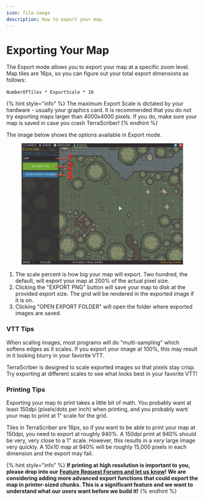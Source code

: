 ```yaml
---
icon: file-image
description: How to export your map.
---
```


# Exporting Your Map

The Export mode allows you to export your map at a specific zoom level. Map tiles are 16px, so you can figure out your total export dimensions as follows:

`NumberOfTiles * ExportScale * 16`

{% hint style="info" %}
The maximum Export Scale is dictated by your hardware - usually your graphics card. It is recommended that you do not try exporting maps larger than 4000x4000 pixels. If you do, make sure your map is saved in case you crash TerraScriber!
{% endhint %}

The image below shows the options available in Export mode.

<figure><img src="../.gitbook/assets/edit-export.png" alt=""><figcaption></figcaption></figure>

1. The scale percent is how big your map will export. Two hundred, the default, will export your map at 200% of the actual pixel size.
2. Clicking the "EXPORT PNG" button will save your map to disk at the provided export size. The grid will be rendered in the exported image if it is on.
3. Clicking "OPEN EXPORT FOLDER" will open the folder where exported images are saved.

### VTT Tips

When scaling images, most programs will do "multi-sampling" which softens edges as it scales. If you export your image at 100%, this may result in it looking blurry in your favorite VTT.

TerraScriber is designed to scale exported images so that pixels stay crisp. Try exporting at different scales to see what looks best in your favorite VTT!

### Printing Tips

Exporting your map to print takes a little bit of math. You probably want at least 150dpi (pixels/dots per inch) when printing, and you probably want your map to print at 1" scale for the grid.

Tiles in TerraScriber are 16px, so if you want to be able to print your map at 150dpi, you need to export at roughly 940%. A 150dpi print at 940% should be very, very close to a 1" scale. However, this results in a _very_ large image very quickly. A 10x10 map at 940% will be roughly 15,000 pixels in each dimension and the export may fail.

{% hint style="info" %}
**If printing at high resolution is important to you, please drop into our** [**Feature Request Forums and let us know**](https://itch.io/t/4468466/feature-requests)**! We are considering adding more advanced export functions that could export the map in printer-sized chunks. This is a significant feature and we want to understand what our users want before we build it!**
{% endhint %}
